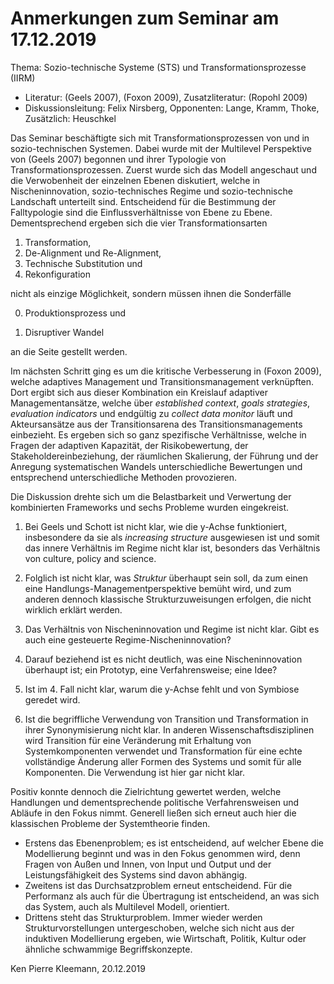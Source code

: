 # Anmerkungen zum Seminar am 17.12.2019

Thema: Sozio-technische Systeme (STS) und Transformationsprozesse (IIRM)
* Literatur: (Geels 2007), (Foxon 2009), Zusatzliteratur: (Ropohl 2009)
* Diskussionsleitung: Felix Nirsberg, Opponenten: Lange, Kramm, Thoke,
  Zusätzlich: Heuschkel

Das Seminar beschäftigte sich mit Transformationsprozessen von und in
sozio-technischen Systemen. Dabei wurde mit der Multilevel Perspektive von
(Geels 2007) begonnen und ihrer Typologie von Transformationsprozessen. Zuerst
wurde sich das Modell angeschaut und die Verwobenheit der einzelnen Ebenen
diskutiert, welche in Nischeninnovation, sozio-technisches Regime und
sozio-technische Landschaft unterteilt sind. Entscheidend für die Bestimmung
der Falltypologie sind die Einflussverhältnisse von Ebene zu Ebene.
Dementsprechend ergeben sich die vier Transformationsarten
 1. Transformation,
 2. De-Alignment und Re-Alignment,
 3. Technische Substitution und
 4. Rekonfiguration

nicht als einzige Möglichkeit, sondern müssen ihnen die Sonderfälle  

0. Produktionsprozess und  

5. Disruptiver Wandel  

an die Seite gestellt werden.

Im nächsten Schritt ging es um die kritische Verbesserung in (Foxon 2009),
welche adaptives Management und Transitionsmanagement verknüpften.  Dort
ergibt sich aus dieser Kombination ein Kreislauf adaptiver Managementansätze,
welche über _established context_, _goals strategies_, _evaluation indicators_
und endgültig zu _collect data monitor_ läuft und Akteursansätze aus der
Transitionsarena des Transitionsmanagements einbezieht. Es ergeben sich so
ganz spezifische Verhältnisse, welche in Fragen der adaptiven Kapazität, der
Risikobewertung, der Stakeholdereinbeziehung, der räumlichen Skalierung, der
Führung und der Anregung systematischen Wandels unterschiedliche Bewertungen
und entsprechend unterschiedliche Methoden provozieren.

Die Diskussion drehte sich um die Belastbarkeit und Verwertung der
kombinierten Frameworks und sechs Probleme wurden eingekreist.

1. Bei Geels und Schott ist nicht klar, wie die y-Achse funktioniert,
insbesondere da sie als _increasing structure_ ausgewiesen ist und somit das
innere Verhältnis im Regime nicht klar ist, besonders das Verhältnis von
culture, policy and science.

2. Folglich ist nicht klar, was _Struktur_ überhaupt sein soll, da zum einen
eine Handlungs-Managementperspektive bemüht wird, und zum anderen dennoch
klassische Strukturzuweisungen erfolgen, die nicht wirklich erklärt werden.

3. Das Verhältnis von Nischeninnovation und Regime ist nicht klar. Gibt es
auch eine gesteuerte Regime-Nischeninnovation?

4. Darauf beziehend ist es nicht deutlich, was eine Nischeninnovation
überhaupt ist; ein Prototyp, eine Verfahrensweise; eine Idee?

5. Ist im 4. Fall nicht klar, warum die y-Achse fehlt und von Symbiose geredet
wird.

6. Ist die begriffliche Verwendung von Transition und Transformation in ihrer
Synonymisierung nicht klar. In anderen Wissenschaftsdisziplinen wird
Transition für eine Veränderung mit Erhaltung von Systemkomponenten verwendet
und Transformation für eine echte vollständige Änderung aller Formen des
Systems und somit für alle Komponenten. Die Verwendung ist hier gar nicht
klar.

Positiv konnte dennoch die Zielrichtung gewertet werden, welche Handlungen und
dementsprechende politische Verfahrensweisen und Abläufe in den Fokus nimmt.
Generell ließen sich erneut auch hier die klassischen Probleme der
Systemtheorie finden.
* Erstens das Ebenenproblem; es ist entscheidend, auf welcher Ebene die
  Modellierung beginnt und was in den Fokus genommen wird, denn Fragen von
  Außen und Innen, von Input und Output und der Leistungsfähigkeit des Systems
  sind davon abhängig.
* Zweitens ist das Durchsatzproblem erneut entscheidend. Für die Performanz
  als auch für die Übertragung ist entscheidend, an was sich das System, auch
  als Multilevel Modell, orientiert.
* Drittens steht das Strukturproblem. Immer wieder werden
  Strukturvorstellungen untergeschoben, welche sich nicht aus der induktiven
  Modellierung ergeben, wie Wirtschaft, Politik, Kultur oder ähnliche
  schwammige Begriffskonzepte.

Ken Pierre Kleemann, 20.12.2019